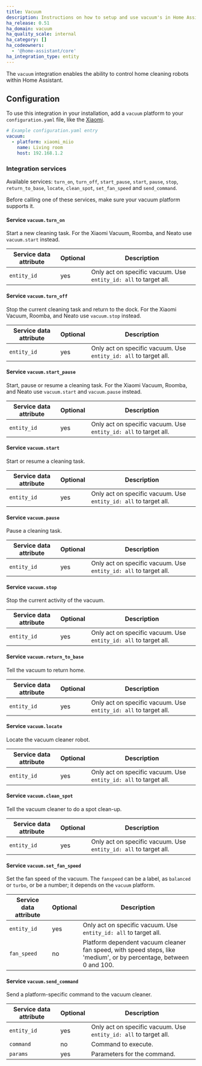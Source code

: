 ```yaml
---
title: Vacuum
description: Instructions on how to setup and use vacuum's in Home Assistant.
ha_release: 0.51
ha_domain: vacuum
ha_quality_scale: internal
ha_category: []
ha_codeowners:
  - '@home-assistant/core'
ha_integration_type: entity
---
```


The `vacuum` integration enables the ability to control home cleaning robots within Home Assistant.

## Configuration

To use this integration in your installation, add a `vacuum` platform to your `configuration.yaml` file, like the [Xiaomi](/integrations/xiaomi_miio#xiaomi-mi-robot-vacuum).

```yaml
# Example configuration.yaml entry
vacuum:
  - platform: xiaomi_miio
    name: Living room
    host: 192.168.1.2
```

### Integration services

Available services: `turn_on`, `turn_off`, `start_pause`, `start`, `pause`, `stop`, `return_to_base`, `locate`, `clean_spot`, `set_fan_speed` and `send_command`.

Before calling one of these services, make sure your vacuum platform supports it.

#### Service `vacuum.turn_on`

Start a new cleaning task. For the Xiaomi Vacuum, Roomba, and Neato use `vacuum.start` instead.

| Service data attribute    | Optional | Description                                           |
|---------------------------|----------|-------------------------------------------------------|
| `entity_id`               |      yes | Only act on specific vacuum. Use `entity_id: all` to target all.        |

#### Service `vacuum.turn_off`

Stop the current cleaning task and return to the dock. For the Xiaomi Vacuum, Roomba, and Neato use `vacuum.stop` instead.

| Service data attribute    | Optional | Description                                           |
|---------------------------|----------|-------------------------------------------------------|
| `entity_id`               |      yes | Only act on specific vacuum. Use `entity_id: all` to target all.        |

#### Service `vacuum.start_pause`

Start, pause or resume a cleaning task. For the Xiaomi Vacuum, Roomba, and Neato use `vacuum.start` and `vacuum.pause` instead.

| Service data attribute    | Optional | Description                                           |
|---------------------------|----------|-------------------------------------------------------|
| `entity_id`               |      yes | Only act on specific vacuum. Use `entity_id: all` to target all.        |

#### Service `vacuum.start`

Start or resume a cleaning task.

| Service data attribute    | Optional | Description                                           |
|---------------------------|----------|-------------------------------------------------------|
| `entity_id`               |      yes | Only act on specific vacuum. Use `entity_id: all` to target all.        |

#### Service `vacuum.pause`

Pause a cleaning task.

| Service data attribute    | Optional | Description                                           |
|---------------------------|----------|-------------------------------------------------------|
| `entity_id`               |      yes | Only act on specific vacuum. Use `entity_id: all` to target all.        |

#### Service `vacuum.stop`

Stop the current activity of the vacuum.

| Service data attribute    | Optional | Description                                           |
|---------------------------|----------|-------------------------------------------------------|
| `entity_id`               |      yes | Only act on specific vacuum. Use `entity_id: all` to target all.        |

#### Service `vacuum.return_to_base`

Tell the vacuum to return home.

| Service data attribute    | Optional | Description                                           |
|---------------------------|----------|-------------------------------------------------------|
| `entity_id`               |      yes | Only act on specific vacuum. Use `entity_id: all` to target all.        |

#### Service `vacuum.locate`

Locate the vacuum cleaner robot.

| Service data attribute    | Optional | Description                                           |
|---------------------------|----------|-------------------------------------------------------|
| `entity_id`               |      yes | Only act on specific vacuum. Use `entity_id: all` to target all.        |

#### Service `vacuum.clean_spot`

Tell the vacuum cleaner to do a spot clean-up.

| Service data attribute    | Optional | Description                                           |
|---------------------------|----------|-------------------------------------------------------|
| `entity_id`               |      yes | Only act on specific vacuum. Use `entity_id: all` to target all.        |

#### Service `vacuum.set_fan_speed`

Set the fan speed of the vacuum. The `fanspeed` can be a label, as `balanced` or `turbo`, or be a number; it depends on the `vacuum` platform.

| Service data attribute    | Optional | Description                                           |
|---------------------------|----------|-------------------------------------------------------|
| `entity_id`               |      yes | Only act on specific vacuum. Use `entity_id: all` to target all.        |
| `fan_speed`               |       no | Platform dependent vacuum cleaner fan speed, with speed steps, like 'medium', or by percentage, between 0 and 100. |

#### Service `vacuum.send_command`

Send a platform-specific command to the vacuum cleaner.

| Service data attribute    | Optional | Description                                           |
|---------------------------|----------|-------------------------------------------------------|
| `entity_id`               |      yes | Only act on specific vacuum. Use `entity_id: all` to target all.        |
| `command`                 |       no | Command to execute.                                   |
| `params`                  |      yes | Parameters for the command.                           |
